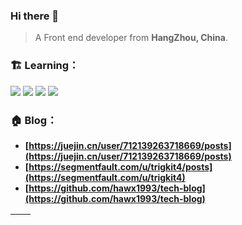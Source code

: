 ### Hi there 👋


> A Front end developer from **HangZhou, China**.

### 🏗️ Learning：

<code><img src="https://img.shields.io/badge/typescript-%23007ACC.svg?style=for-the-badge&logo=typescript&logoColor=white"/></code>
<code><img src="https://img.shields.io/badge/react-%2320232a.svg?style=for-the-badge&logo=react&logoColor=%2361DAFB"/></code>
<code><img src="https://img.shields.io/badge/node.js-6DA55F?style=for-the-badge&logo=node.js&logoColor=white"/></code>
<code><img src="https://img.shields.io/badge/nestjs-%23E0234E.svg?style=for-the-badge&logo=nestjs&logoColor=white"/></code>


### 🏠 Blog：


- **[https://juejin.cn/user/712139263718669/posts](https://juejin.cn/user/712139263718669/posts)**
- **[https://segmentfault.com/u/trigkit4/posts](https://segmentfault.com/u/trigkit4)**
- **[https://github.com/hawx1993/tech-blog](https://github.com/hawx1993/tech-blog)**

| <img align="center" src="https://github-readme-stats.vercel.app/api?username=hawx1993&show_icons=true&theme=buefy&hide_border=true" alt="" /> | <img align="center" src="https://github-readme-stats.vercel.app/api/top-langs/?username=hawx1993&layout=compact&theme=buefy&hide_border=true" alt="" /> |
| ----------------------------------------------------------------------------------------------------------------------------------------------- | --------------------------------------------------------------------------------------------------------------------------------------------------------- |



